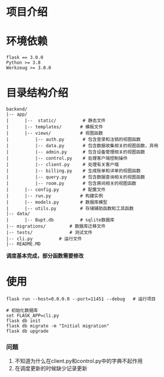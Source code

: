 # 项目介绍
  
# 环境依赖
    flask == 3.0.0
    Python >= 3.8
    Werkzeug >= 3.0.0   

# 目录结构介绍
```
backend/
|-- app/
|      |--  static/          # 静态文件
|      |-- templates/       # 模板文件
|      |-- views/           # 视图函数
|          |-- auth.py       # 包含登录和注销的视图函数  
|          |-- data.py       # 包含数据收集相关的视图函数，弃用
|          |-- admin.py      # 包含设备管理相关的视图函数
|          |-- control.py    # 处理客户端控制操作
|          |-- client.py     # 处理有关客户端
|          |-- billing.py    # 生成账单和详单的视图函数
|          |-- query.py      # 包含数据查询相关的视图函数
|          |-- room.py       # 包含房间相关的视图函数
|      |-- config.py         # 配置文件
|      |-- run.py           # 构建实例
|      |-- models.py        # 数据库模型
|      |-- utils.py         # 存储辅助函数和工具函数
|-- data/
|      |-- Bupt.db          # sqlite数据库
|-- migrations/         # 数据库迁移文件
|-- tests/              # 测试文件
|-- cli.py          # 运行文件
|-- README.MD        
```

**调度基本完成，部分函数需要修改**

# 使用
```
flask run --host=0.0.0.0 --port=11451 --debug   # 运行项目

# 初始化数据库
set FLASK_APP=cli.py
flask db init
flask db migrate -m "Initial migration"
flask db upgrade
```

### 问题
1. 不知道为什么在client.py和control.py中的字典不起作用
2. 在调度更新的时候缺少记录更新